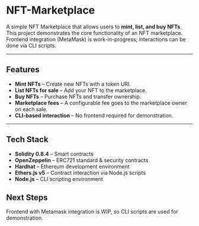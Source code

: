 # NFT-Marketplace

A simple NFT Marketplace that allows users to **mint, list, and buy NFTs**.  
This project demonstrates the core functionality of an NFT marketplace. Frontend integration (MetaMask) is work-in-progress; interactions can be done via CLI scripts.

---

## Features

- **Mint NFTs** – Create new NFTs with a token URI.  
- **List NFTs for sale** – Add your NFT to the marketplace.  
- **Buy NFTs** – Purchase NFTs and transfer ownership.  
- **Marketplace fees** – A configurable fee goes to the marketplace owner on each sale.  
- **CLI-based interaction** – No frontend required for demonstration.  

---

## Tech Stack

- **Solidity 0.8.4** – Smart contracts  
- **OpenZeppelin** – ERC721 standard & security contracts  
- **Hardhat** – Ethereum development environment  
- **Ethers.js v5** – Contract interaction via Node.js scripts  
- **Node.js** – CLI scripting environment  

## Next Steps

Frontend with Metamask integration is WIP, so CLI scripts are used for demonstration.
